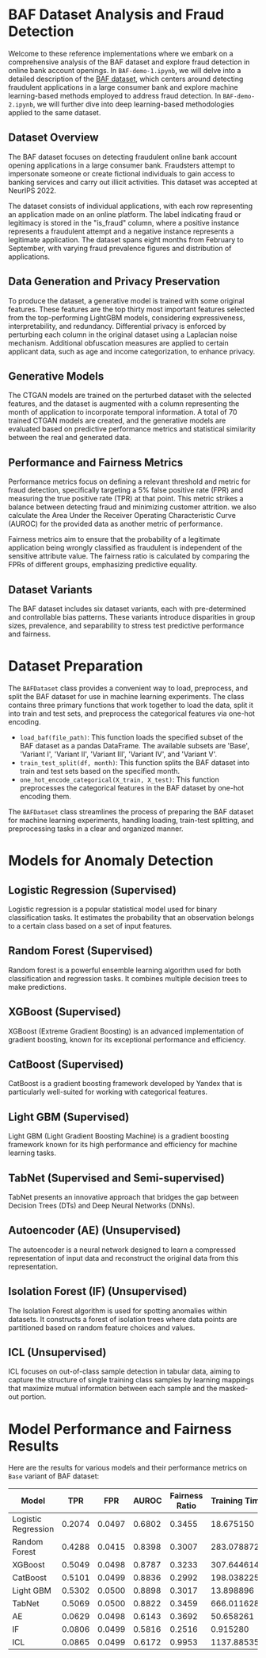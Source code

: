 # BAF Dataset Analysis and Fraud Detection

Welcome to these reference implementations where we embark on a comprehensive analysis of the BAF dataset and explore fraud detection in online bank account openings. In `BAF-demo-1.ipynb`, we will delve into a detailed description of the [BAF dataset](https://arxiv.org/pdf/2211.13358.pdf), which centers around detecting fraudulent applications in a large consumer bank and explore machine learning-based methods employed to address fraud detection. In `BAF-demo-2.ipynb`, we will further dive into deep learning-based methodologies applied to the same dataset.

## Dataset Overview

The BAF dataset focuses on detecting fraudulent online bank account opening applications in a large consumer bank. Fraudsters attempt to impersonate someone or create fictional individuals to gain access to banking services and carry out illicit activities. This dataset was accepted at NeurIPS 2022.

The dataset consists of individual applications, with each row representing an application made on an online platform. The label indicating fraud or legitimacy is stored in the "is_fraud" column, where a positive instance represents a fraudulent attempt and a negative instance represents a legitimate application. The dataset spans eight months from February to September, with varying fraud prevalence figures and distribution of applications.

## Data Generation and Privacy Preservation

To produce the dataset, a generative model is trained with some original features. These features are the top thirty most important features selected from the top-performing LightGBM models, considering expressiveness, interpretability, and redundancy. Differential privacy is enforced by perturbing each column in the original dataset using a Laplacian noise mechanism. Additional obfuscation measures are applied to certain applicant data, such as age and income categorization, to enhance privacy.

## Generative Models

The CTGAN models are trained on the perturbed dataset with the selected features, and the dataset is augmented with a column representing the month of application to incorporate temporal information. A total of 70 trained CTGAN models are created, and the generative models are evaluated based on predictive performance metrics and statistical similarity between the real and generated data.

## Performance and Fairness Metrics

Performance metrics focus on defining a relevant threshold and metric for fraud detection, specifically targeting a 5% false positive rate (FPR) and measuring the true positive rate (TPR) at that point. This metric strikes a balance between detecting fraud and minimizing customer attrition. we also calculate the Area Under the Receiver Operating Characteristic Curve (AUROC) for the provided data as another metric of performance.

Fairness metrics aim to ensure that the probability of a legitimate application being wrongly classified as fraudulent is independent of the sensitive attribute value. The fairness ratio is calculated by comparing the FPRs of different groups, emphasizing predictive equality.

## Dataset Variants

The BAF dataset includes six dataset variants, each with pre-determined and controllable bias patterns. These variants introduce disparities in group sizes, prevalence, and separability to stress test predictive performance and fairness.

# Dataset Preparation

The `BAFDataset` class provides a convenient way to load, preprocess, and split the BAF dataset for use in machine learning experiments. The class contains three primary functions that work together to load the data, split it into train and test sets, and preprocess the categorical features via one-hot encoding.

- `load_baf(file_path)`: This function loads the specified subset of the BAF dataset as a pandas DataFrame. The available subsets are 'Base', 'Variant I', 'Variant II', 'Variant III', 'Variant IV', and 'Variant V'.
- `train_test_split(df, month)`: This function splits the BAF dataset into train and test sets based on the specified month.
- `one_hot_encode_categorical(X_train, X_test)`: This function preprocesses the categorical features in the BAF dataset by one-hot encoding them.

The `BAFDataset` class streamlines the process of preparing the BAF dataset for machine learning experiments, handling loading, train-test splitting, and preprocessing tasks in a clear and organized manner.

# Models for Anomaly Detection

## Logistic Regression (Supervised)

Logistic regression is a popular statistical model used for binary classification tasks. It estimates the probability that an observation belongs to a certain class based on a set of input features.

## Random Forest (Supervised)

Random forest is a powerful ensemble learning algorithm used for both classification and regression tasks. It combines multiple decision trees to make predictions.

## XGBoost (Supervised)

XGBoost (Extreme Gradient Boosting) is an advanced implementation of gradient boosting, known for its exceptional performance and efficiency.

## CatBoost (Supervised)

CatBoost is a gradient boosting framework developed by Yandex that is particularly well-suited for working with categorical features.

## Light GBM (Supervised)

Light GBM (Light Gradient Boosting Machine) is a gradient boosting framework known for its high performance and efficiency for machine learning tasks.

## TabNet (Supervised and Semi-supervised)

TabNet presents an innovative approach that bridges the gap between Decision Trees (DTs) and Deep Neural Networks (DNNs).

## Autoencoder (AE) (Unsupervised)

The autoencoder is a neural network designed to learn a compressed representation of input data and reconstruct the original data from this representation.

## Isolation Forest (IF) (Unsupervised)

The Isolation Forest algorithm is used for spotting anomalies within datasets. It constructs a forest of isolation trees where data points are partitioned based on random feature choices and values.

## ICL (Unsupervised)

ICL focuses on out-of-class sample detection in tabular data, aiming to capture the structure of single training class samples by learning mappings that maximize mutual information between each sample and the masked-out portion.

# Model Performance and Fairness Results

Here are the results for various models and their performance metrics on `Base` variant of BAF dataset:

| Model               | TPR     | FPR     | AUROC  | Fairness Ratio | Training Time | Inference Time |
|---------------------|---------|---------|--------|----------------|---------------|-----------------|
| Logistic Regression | 0.2074  | 0.0497  | 0.6802 | 0.3455         | 18.675150     | 0.080438        |
| Random Forest       | 0.4288  | 0.0415  | 0.8398 | 0.3007         | 283.078872    | 3.608654        |
| XGBoost             | 0.5049  | 0.0498  | 0.8787 | 0.3233         | 307.644614    | 0.549125        |
| CatBoost            | 0.5101  | 0.0499  | 0.8836 | 0.2992         | 198.038225    | 0.373308        |
| Light GBM           | 0.5302  | 0.0500  | 0.8898 | 0.3017         | 13.898896     | 1.010416        |
| TabNet              | 0.5069  | 0.0500  | 0.8822 | 0.3459         | 666.011628    | 6.612230        |
| AE    | 0.0629  | 0.0498  | 0.6143 | 0.3692         | 50.658261     | 0.110126        |
| IF | 0.0806  | 0.0499 | 0.5816 | 0.2516         | 0.915280      | 1.485850        |
| ICL | 0.0865 | 0.0499 | 0.6172 | 0.9953         | 1137.885359   | 21.296762       |
